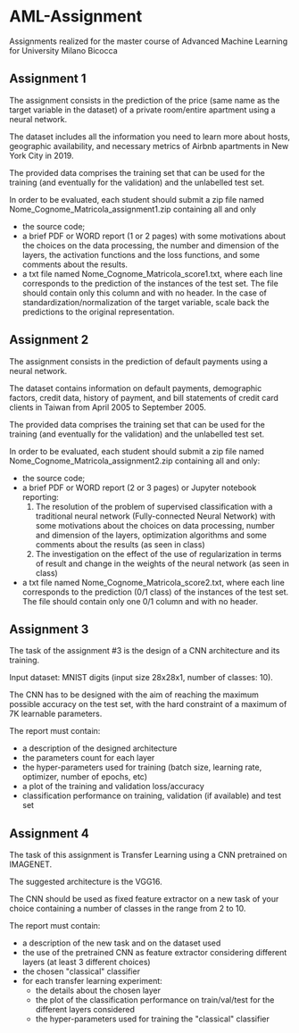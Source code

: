 # AML-Assignment
Assignments realized for the master course of Advanced Machine Learning for University Milano Bicocca

## Assignment 1
The assignment consists in the prediction of the price (same name as the target variable in the dataset) of a private room/entire apartment using a neural network.

The dataset includes all the information you need to learn more about hosts, geographic availability, and necessary metrics of Airbnb apartments in New York City in 2019.

The provided data comprises the training set that can be used for the training (and eventually for the validation) and the unlabelled test set.

In order to be evaluated, each student should submit a zip file named Nome_Cognome_Matricola_assignment1.zip containing all and only

- the source code;
- a brief PDF or WORD report (1 or 2 pages) with some motivations about the choices on the data processing, the number and dimension of the layers, the activation functions and the loss functions, and some comments about the results.
- a txt file named Nome_Cognome_Matricola_score1.txt, where each line corresponds to the prediction of the instances of the test set. The file should contain only this column and with no header. In the case of standardization/normalization of the target variable, scale back the predictions to the original representation.

## Assignment 2
The assignment consists in the prediction of default payments using a neural network. 

The dataset contains information on default payments, demographic factors, credit data, history of payment, and bill statements of credit card clients in Taiwan from April 2005 to September 2005. 

The provided data comprises the training set that can be used for the training (and eventually for the validation) and the unlabelled test set.

In order to be evaluated, each student should submit a zip file named Nome_Cognome_Matricola_assignment2.zip containing all and only:

- the source code;
- a brief PDF or WORD report (2 or 3 pages) or Jupyter notebook reporting:
  1. The resolution of the problem of supervised classification with a traditional neural network  (Fully-connected Neural Network) with some motivations about the choices on data processing, number and dimension of the layers, optimization algorithms and some comments about the results (as seen in class)
  2. The investigation on the effect of the use of regularization in terms of result and change in the weights of the neural network (as seen in class)
- a txt file named Nome_Cognome_Matricola_score2.txt, where each line corresponds to the prediction (0/1 class) of the instances of the test set. The file should contain only one 0/1 column and with no header.

## Assignment 3
The task of the assignment #3 is the design of a CNN architecture and its training.

Input dataset: MNIST digits (input size 28x28x1, number of classes: 10).

The CNN has to be designed with the aim of reaching the maximum possible accuracy on the test set, with the hard constraint of a maximum of 7K learnable parameters. 

The report must contain:
- a description of the designed architecture
- the parameters count for each layer
- the hyper-parameters used for training (batch size, learning rate, optimizer, number of epochs, etc)
- a plot of the training and validation loss/accuracy 
- classification performance on training, validation (if available) and test set

## Assignment 4
The task of this assignment is Transfer Learning using a CNN pretrained on IMAGENET.

The suggested architecture is the VGG16.

The CNN should be used as fixed feature extractor on a new task of your choice containing a number of classes in the range from 2 to 10. 

The report must contain:
- a description of the new task and on the dataset used
- the use of the pretrained CNN as feature extractor considering different layers (at least 3 different choices)
- the chosen "classical" classifier
- for each transfer learning experiment:
  - the details about the chosen layer
  - the plot of the classification performance on train/val/test for the different layers considered
  - the hyper-parameters used for training the "classical" classifier

